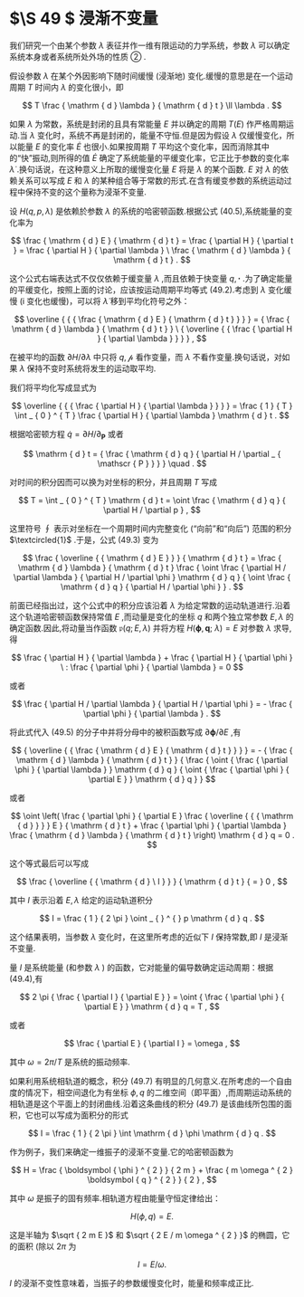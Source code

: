 
# $\S 49 $ 浸渐不变量

我们研究一个由某个参数 $\lambda$ 表征并作一维有限运动的力学系统，参数 $\lambda$ 可以确定系统本身或者系统所处外场的性质 ② .

假设参数 $\lambda$ 在某个外因影响下随时间缓慢 (浸渐地) 变化.缓慢的意思是在一个运动周期 $T$ 时间内 $\lambda$ 的变化很小，即

$$
T \frac { \mathrm { d } \lambda } { \mathrm { d } t } \ll \lambda .
$$

如果 $\lambda$ 为常数，系统是封闭的且具有常能量 $E$ 并以确定的周期 $T ( E )$ 作严格周期运动.当 $\lambda$ 变化时，系统不再是封闭的，能量不守恒.但是因为假设 $\lambda$ 仅缓慢变化，所以能量 $E$ 的变化率 $\dot { E }$ 也很小.如果按周期 $T$ 平均这个变化率，因而消除其中的“快”振动,则所得的值 $\dot { E }$ 确定了系统能量的平缓变化率，它正比于参数的变化率 $\dot { \lambda }$ .换句话说，在这种意义上所取的缓慢变化量 $E$ 将是 $\lambda$ 的某个函数. $E$ 对 $\lambda$ 的依赖关系可以写成 $E$ 和 $\lambda$ 的某种组合等于常数的形式.在含有缓变参数的系统运动过程中保持不变的这个量称为浸渐不变量.

设 $H ( q , p , \lambda )$ 是依赖於参数 $\lambda$ 的系统的哈密顿函数.根据公式 (40.5),系统能量的变化率为

$$
\frac { \mathrm { d } E } { \mathrm { d } t } = \frac { \partial H } { \partial t } = \frac { \partial H } { \partial \lambda } \ \frac { \mathrm { d } \lambda } { \mathrm { d } t } .
$$

这个公式右端表达式不仅仅依赖于缓变量 $\lambda$ ,而且依赖于快变量 $q , \boldsymbol \cdot$ .为了确定能量的平缓变化，按照上面的讨论，应该按运动周期平均等式 (49.2).考虑到 $\lambda$ 变化缓慢 (i 变化也缓慢)，可以将 $\dot { \lambda }$ 移到平均化符号之外：

$$
\overline { { { \frac { \mathrm { d } E } { \mathrm { d } t } } } } = { \frac { \mathrm { d } \lambda } { \mathrm { d } t } } \ { \overline { { \frac { \partial H } { \partial \lambda } } } } ,
$$

在被平均的函数 $\partial H / \partial \lambda$ 中只将 $q , \boldsymbol { \mathscr { p } }$ 看作变量，而 $\lambda$ 不看作变量.换句话说，对如果 $\lambda$ 保持不变时系统将发生的运动取平均.

我们将平均化写成显式为

$$
\overline { { { \frac { \partial H } { \partial \lambda } } } } = \frac { 1 } { T } \int _ { 0 } ^ { T } \frac { \partial H } { \partial \lambda } \mathrm { d } t .
$$

根据哈密顿方程 $\dot { q } = \partial H / \partial _ { \boldsymbol { P } }$ 或者

$$
\mathrm { d } t = { \frac { \mathrm { d } q } { \partial H / \partial _ { \mathscr { P } } } } \quad .
$$

对时间的积分因而可以换为对坐标的积分，并且周期 $T$ 写成

$$
T = \int _ { 0 } ^ { T } \mathrm { d } t = \oint \frac { \mathrm { d } q } { \partial H / \partial p } ,
$$

这里符号 $\oint$ 表示对坐标在一个周期时间内完整变化 (“向前”和“向后”) 范围的积分 $\textcircled{1}$ .于是，公式 (49.3) 变为

$$
\frac { \overline { { \mathrm { d } E } } } { \mathrm { d } t } = \frac { \mathrm { d } \lambda } { \mathrm { d } t } \frac { \oint \frac { \partial H / \partial \lambda } { \partial H / \partial \phi } \mathrm { d } q } { \oint \frac { \mathrm { d } q } { \partial H / \partial \phi } } .
$$

前面已经指出过，这个公式中的积分应该沿着 $\lambda$ 为给定常数的运动轨道进行.沿着这个轨道哈密顿函数保持常值 $E$ ,而动量是变化的坐标 $q$ 和两个独立常参数 $E , \lambda$ 的确定函数.因此,将动量当作函数 ${ \mathfrak { p } } { \left( { q } ; E , \lambda \right) }$ 并将方程 $H ( \boldsymbol { \phi } , \boldsymbol { q } ;$ $\lambda ) = E$ 对参数 $\lambda$ 求导,得

$$
\frac { \partial H } { \partial \lambda } + \frac { \partial H } { \partial \phi } \ : \frac { \partial \phi } { \partial \lambda } = 0
$$

或者

$$
\frac { \partial H / \partial \lambda } { \partial H / \partial \phi } = - \frac { \partial \phi } { \partial \lambda } .
$$

将此式代入 (49.5) 的分子中并将分母中的被积函数写成 $\partial \mathbf { \boldsymbol { \phi } } / \partial E$ ,有

$$
{ \overline { { \frac { \mathrm { d } E } { \mathrm { d } t } } } } = - { \frac { \mathrm { d } \lambda } { \mathrm { d } t } } { \frac { \oint { \frac { \partial \phi } { \partial \lambda } } \mathrm { d } q } { \oint { \frac { \partial \phi } { \partial E } } \mathrm { d } q } }
$$

或者

$$
\oint \left( \frac { \partial \phi } { \partial E } \frac { \overline { { { \mathrm { d } } } } E } { \mathrm { d } t } + \frac { \partial \phi } { \partial \lambda } \frac { \mathrm { d } \lambda } { \mathrm { d } t } \right) \mathrm { d } q = 0 .
$$

这个等式最后可以写成

$$
\frac { \overline { { \mathrm { d } \ I } } } { \mathrm { d } t } { = } 0 ,
$$

其中 $I$ 表示沿着 $E , \lambda$ 给定的运动轨道积分

$$
I = \frac { 1 } { 2 \pi } \oint _ { } ^ { } p \mathrm { d } q .
$$

这个结果表明，当参数 $\lambda$ 变化时，在这里所考虑的近似下 $I$ 保持常数,即 $I$ 是浸渐不变量.

量 $I$ 是系统能量 (和参数 $\lambda$ ) 的函数，它对能量的偏导数确定运动周期：根据 (49.4),有

$$
2 \pi { \frac { \partial I } { \partial E } } = \oint { \frac { \partial \phi } { \partial E } } \mathrm { d } q = T ,
$$

或者

$$
\frac { \partial E } { \partial I } = \omega ,
$$

其中 ${ \omega } = 2 \pi / T$ 是系统的振动频率.

如果利用系统相轨道的概念，积分 (49.7) 有明显的几何意义.在所考虑的一个自由度的情况下，相空间退化为有坐标 $\phi , q$ 的二维空间（即平面）,而周期运动系统的相轨道是这个平面上的封闭曲线.沿着这条曲线的积分 (49.7) 是该曲线所包围的面积，它也可以写成为面积分的形式

$$
I = \frac { 1 } { 2 \pi } \int \mathrm { d } \phi \mathrm { d } q .
$$

作为例子，我们来确定一维振子的浸渐不变量.它的哈密顿函数为

$$
H = \frac { \boldsymbol { \phi } ^ { 2 } } { 2 m } + \frac { m \omega ^ { 2 } \boldsymbol { q } ^ { 2 } } { 2 } ,
$$

其中 $\omega$ 是振子的固有频率.相轨道方程由能量守恒定律给出：

$$
H ( \phi , q ) = E .
$$

这是半轴为 $\sqrt { 2 m E }$ 和 $\sqrt { 2 E / m \omega ^ { 2 } }$ 的椭圆，它的面积 (除以 $2 \pi$ 为

$$
I = E / \omega .
$$

$I$ 的浸渐不变性意味着，当振子的参数缓慢变化时，能量和频率成正比.
